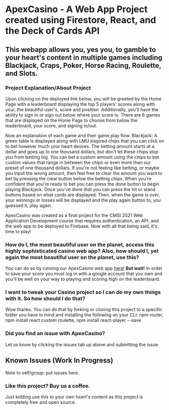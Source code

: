 # ApexCasino - A Web App Project created using Firestore, React, and the Deck of Cards API

## This webapp allows you, yes you, to gamble to your heart's content in multiple games including Blackjack, Craps, Poker, Horse Racing, Roulette, and Slots.

### Project Explanation/About Project

Upon clicking on the deployed link below, you will be greeted by the Home Page with a leaderboard displaying the top 5 players' scores along with your, the beautiful user's, score and position. Additionally, you'll have the ability to sign in or sign out below where your score is. There are 6 games that are displayed on the Home Page to choose from below the leaderboard, your score, and signing in/out.

Now an explanation of each game and their game play flow.
Blackjack: A green table is displayed along with LMU inspired chips that you can click on to bet however much your heart desires. The betting amount starts at a dollar and goes up to one thousand dollars, but don't let these chips stop you from betting big. You can bet a custom amount using the chips to bet custom values that range in between the chips or even more than our preset of one thousand dollars. If you're not feeling like betting, or maybe you input the wrong amount, then feel free to clear the amount you want to bet by pressing the clear button below the betting chips. When you're confident that you're ready to bet you can press the done button to begin playing Blackjack. Once you've done that you can press the hit or stand buttons based on what cards are displayed. Then, when the game is over, your winnings or losses will be displayed and the play again button to, you guessed it, play again.

ApexCasino was created as a final project for the CMSI 2021 Web Application Development course that requires authentication, an API, and the web app to be deployed to Firebase.
Now with all that being said, it's time to play!

### How do I, the most beautiful user on the planet, access this highly sophisticated casino web app? Also, how should I, yet again the most beautiful user on the planet, use this?

You can do so by running our ApexCasino web app [here!](https://casino-5bfa0.web.app/)
**But wait!** In order to save your score you must log in with a google account that you own and you'll be well on your way to playing and scoring high on the leaderboard.

### I want to tweak your Casino project so I can do my own things with it. So how should I do that?

Wow thanks. You can do that by forking or cloning this project to a specific folder you have in mind and installing the following on your CLI:
npm router, npm install react custom roulette, npm install react-player --save

### Did you find an issue with ApexCasino?

Let us know by clicking the issues tab up above and submitting the issue.

## Known Issues (Work In Progress)

Note to self/group: put issues here.

### Like this project? Buy us a coffee.

Just kidding use this to your own heart's content as this project is completely free and open source.
